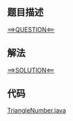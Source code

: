 ## 题目描述

[==>QUESTION<==](https://leetcode-cn.com/problems/valid-triangle-number/)

## 解法

[==>SOLUTION<==](https://leetcode-cn.com/problems/valid-triangle-number/solution/you-xiao-san-jiao-xing-de-ge-shu-by-leet-t2td/)

## 代码

[TriangleNumber.java](https://github.com/Marshal7cc/leetcode-java/blob/master/src/binarysearch/TriangleNumber.java)

